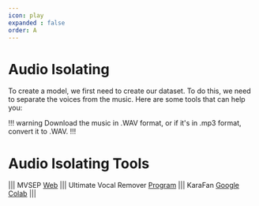 ```yaml
---
icon: play
expanded : false
order: A
---
```


# Audio Isolating

To create a model, we first need to create our dataset. To do this, we need to separate the voices from the music. Here are some tools that can help you:

!!! warning
Download the music in .WAV format, or if it's in .mp3 format, convert it to .WAV.
!!!

# Audio Isolating Tools

||| MVSEP
[Web](https://mvsep.com/es)
||| Ultimate Vocal Remover
[Program](https://github.com/Anjok07/ultimatevocalremovergui/releases/tag/v5.6)
||| KaraFan
[Google Colab](https://colab.research.google.com/drive/1f3y3-Z9GOGqEHeY8M--2g3z-vOzWiKdn?usp=sharing)
|||